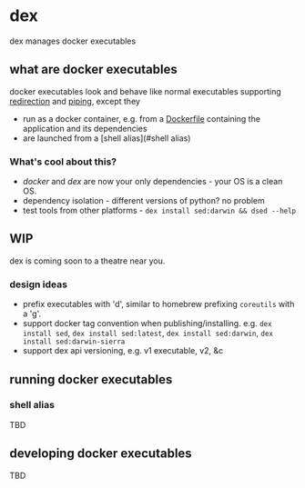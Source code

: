 # dex

dex manages docker executables

## what are docker executables

docker executables look and behave like normal executables supporting
 [redirection](https://en.wikipedia.org/wiki/Redirection_%28computing%29) and [piping](https://en.wikipedia.org/wiki/Redirection_%28computing%29#Piping), except they
  * run as a docker container, e.g. from a [Dockerfile](https://docs.docker.com/engine/reference/builder/) containing the application and its dependencies
  * are launched from a [shell alias](#shell alias)

### What's cool about this?

* _docker_ and _dex_ are now your only dependencies - your OS is a clean OS.
* dependency isolation - different versions of python? no problem
* test tools from other platforms - `dex install sed:darwin && dsed --help`


## WIP

dex is coming soon to a theatre near you.

### design ideas

* prefix executables with 'd', similar to homebrew prefixing `coreutils` with a 'g'.
* support docker tag convention when publishing/installing. e.g. `dex install sed`, `dex install sed:latest`, `dex install sed:darwin`, `dex install sed:darwin-sierra`
* support dex api versioning, e.g. v1 executable, v2, &c


## running docker executables

### shell alias
TBD


## developing docker executables
TBD
